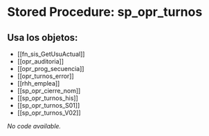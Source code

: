 # Stored Procedure: sp_opr_turnos

## Usa los objetos:
- [[fn_sis_GetUsuActual]]
- [[opr_auditoria]]
- [[opr_prog_secuencia]]
- [[opr_turnos_error]]
- [[rhh_emplea]]
- [[sp_opr_cierre_nom]]
- [[sp_opr_turnos_his]]
- [[sp_opr_turnos_S01]]
- [[sp_opr_turnos_V02]]

*No code available.*

